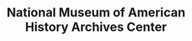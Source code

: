 ---
layout: repo
title: "National Museum of American History Archives Center"
id: 24102
permalink: repos/24102/
---